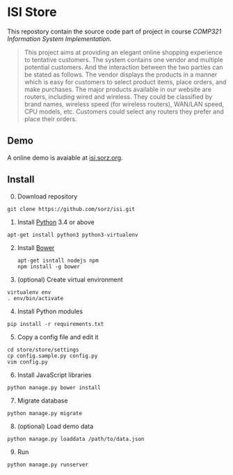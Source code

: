 # ISI Store
This repostory contain the source code part of project in course *COMP321 Information System Implementation*.

> This project aims at providing an elegant online shopping experience to tentative customers. 
> The system contains one vendor and multiple potential customers. And the interaction 
> between the two parties can be stated as follows. The vendor displays the products in a 
> manner which is easy for customers to select product items, place orders, and make 
> purchases. The major products available in our website are routers, including wired and 
> wireless. They could be classified by brand names, wireless speed (for wireless routers), 
> WAN/LAN speed, CPU models, etc. Customers could select any routers they prefer and 
> place their orders.

## Demo
A online demo is avaiable at [isi.sorz.org](https://isi.sorz.org/).

## Install

0. Download repository
  ```
  git clone https://github.com/sorz/isi.git
  ```

1. Install [Python](https://www.python.org/) 3.4 or above
  ```
  apt-get install python3 python3-virtualenv
  ```
  
2. Install [Bower](http://bower.io/)
   ```
   apt-get isntall nodejs npm
   npm install -g bower
   ```

3. (optional) Create virtual environment
  ```
  virtualenv env
  . env/bin/activate
  ```

4. Install Python modules
  ```
  pip install -r requirements.txt
  ```

5. Copy a config file and edit it
  ```
  cd store/store/settings
  cp config.sample.py config.py
  vim config.py
  ```

6. Install JavaScript libraries
  ```
  python manage.py bower install
  ```

7. Migrate database
  ```
  python manage.py migrate
  ```

8. (optional) Load demo data
  ```
  python manage.py loaddata /path/to/data.json
  ```

9. Run
  ```
  python manage.py runserver
  ```


